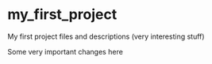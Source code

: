 # my_first_project
My first project files and descriptions (very interesting stuff)

Some very important changes here